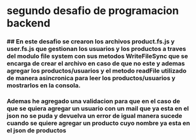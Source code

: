 # segundo desafio de programacion backend 

### ## En este desafio se crearon los archivos product.fs.js y user.fs.js que gestionan los usuarios y los productos a traves del modulo file system con sus metodos WriteFileSync que se encarga de crear el archivo en caso de que no este y ademas agregar los productos/usuarios y el metodo readFile utilizado de manera asincronica para leer los productos/usuarios y mostrarlos en la consola.
### Ademas he agregado una validacion para que en el caso de que se quiera agregar un usuario con un mail que ya esta en el json no se puda y devuelva un error de igual manera sucede cuando se quiere agregar un producto cuyo nombre ya esta en el json de productos
